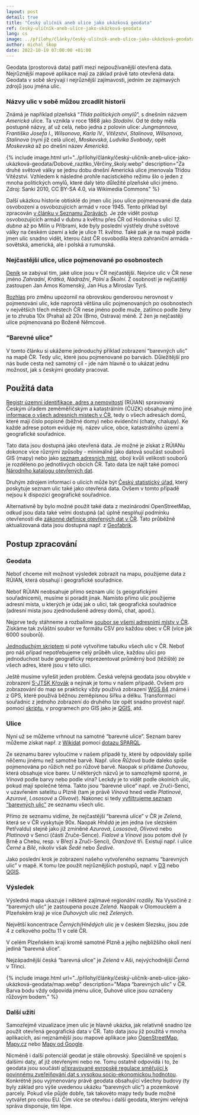 ```yaml
---
layout: post
detail: true
title: "Český uličník aneb ulice jako ukázková geodata"
ref: český-uličník-aneb-ulice-jako-ukázková-geodata
lang: cs
image: ../přílohy/články/český-uličník-aneb-ulice-jako-ukázková-geodata/main.webp
author: michal_škop
date: 2022-10-19 07:00:00 +01:00
---
```

Geodata (prostorová data) patří mezi nejpoužívanější otevřená data. Nejrůznější mapové aplikace mají za základ právě tato otevřená data. Geodata v sobě skrývají i nejrůznější zajímavosti, jedním ze zajímavých zdrojů jsou jména ulic. 

<!--more-->
### Názvy ulic v sobě můžou zrcadlit historii
Známá je například plzeňská “_Třída politických omylů_”, s dnešním názvem _Americká_ ulice. Ta vznikla v roce 1868 jako _Stodolní_. Od té doby měla postupně názvy, ať už celá, nebo jedna z polovin ulice: _Jungmannova_, _Františka Josefa I._, _Wilsonova_, _Karla IV._, _Vítězství_, _Stalinova_, _Wilsonova_, _Stalinova_ (nyní již celá ulice), _Moskevská_, _Ludvíka Svobody_, opět _Moskevská_ až po dnešní název _Americká_.

{% include image.html url="../přílohy/články/český-uličník-aneb-ulice-jako-ukázková-geodata/Dobové_razítko_Věrčiny_školy.webp" description="Za druhé světové války se jednu dobu dnešní Americká ulice jmenovala Třídou Vítězství. Vzhledem k následné prohře nacistického režimu šlo o jeden z mnoha politických omylů, které daly této důležité plzeňské ulici jméno. Zdroj: Sanki 2010, CC BY-SA 4.0, via Wikimedia Commons" %}

Další ukázkou historie obtisklé do jmen ulic jsou ulice pojmenované dle data osvobození a osvobozujících armád v roce 1945. Tento příklad byl zpracován [v článku v Seznamu Zprávách][link_sz]. Je zde vidět postup osvobozujících armád v dubnu a květnu přes ČR od Hodonína s ulicí _12. dubna_ až po Milín u Příbrami, kde byly poslední výstřely druhé světové války na českém území a kde je ulice _11. května_. Také pak je na mapě podle jmen ulic snadno vidět, kterou část ČR osvobodila která zahraniční armáda - sovětská, americká, ale i polská a rumunská.

### Nejčastější ulice, ulice pojmenované po osobnostech
[Deník][link_denik] se zabýval tím, jaké ulice jsou v ČR nejčastější. Nejvíce ulic v ČR nese jméno _Zahradní_, _Krátká_, _Nádražní_, _Polní_ a _Školní_. Z osobností je nejčastěji zastoupen Jan Amos Komenský, Jan Hus a Miroslav Tyrš.

[Rozhlas][link_rozhlas] pro změnu upozornil na obrovskou genderovou nerovnost v pojmenování ulic, kde naprostá většina ulic pojmenovaných po osobnostech v největších třech městech ČR nese jméno podle muže, zatímco podle ženy je to zhruba 10x (Praha) až 20x (Brno, Ostrava) méně. Z žen je nejčastěji ulice pojmenovaná po Boženě Němcové.

### “Barevné ulice”
V tomto článku si ukážeme jednoduchý příklad zobrazení “barevných ulic” na mapě ČR. Tedy ulic, které jsou pojmenované po barvách. Důležitější pro nás bude cesta než samotný cíl - jde nám hlavně o to ukázat jednu možnost, jak s českými geodaty pracovat.

## Použitá data
[Registr územní identifikace, adres a nemovitostí][link_ruian] (RÚIAN) spravovaný Českým úřadem zeměměřičským a katastrálním (ČÚZK) obsahuje mimo jiné [informace o všech adresních místech v ČR][link_nkod_ruian], tedy o všech adresách domů, které mají číslo popisné (běžné domy) nebo evidenční (chaty, chalupy). Ke každé adrese potom eviduje mj. název ulice, obce, katastrálního území a geografické souřadnice.

Tato data jsou dostupná jako otevřená data. Je možné je získat z RÚIANu dokonce více různými způsoby - minimálně jako datová součást souborů GIS (mapy) nebo jako [seznam adresních míst][link_ruian_list], obojí kvůli velikosti souborů je rozděleno po jednotlivých obcích ČR. Tato data lze najít také pomocí [Národního katalogu otevřených dat][link_nkod_ruian].

Druhým zdrojem informací o ulicích může být [Český statistický úřad][link_nkod_csu], který poskytuje seznam ulic také jako otevřená data. Ovšem v tomto případě nejsou k dispozici geografické souřadnice.

Alternativně by bylo možné použít také data z mezinárodní OpenStreetMap, odkud jsou data také velmi dostupná (ač úplně nesplňují podmínku otevřenosti dle [zákonné definice otevřených dat v ČR][link_od]. Tato průběžně aktualizovaná data jsou dostupná např. z [Geofabrik][link_geofabrik].

## Postup zpracování
### Geodata
Neboť chceme mít možnost výsledek zobrazit na mapu, použijeme data z RÚIAN, která obsahují i geografické souřadnice.

Neboť RÚIAN neobsahuje přímo seznam ulic (s geografickými souřadnicemi), musíme si poradit jinak. Namísto přímo ulic použijeme adresní místa, u kterých je údaj jak o ulici, tak geografická souřadnice (adresní místa jsou zjednodušeně adresy domů, chat, apod.).

Nejprve tedy stáhneme a rozbalíme [soubor se všemi adresními místy v ČR][link_ruian_list]. Získáme tak zvláštní soubor ve formátu CSV pro každou obec v ČR (více jak 6000 souborů).

[Jednoduchým skriptem][link_script1] si poté vytvoříme tabulku všech ulic v ČR. Neboť pro náš případ nepotřebujeme celý průběh ulice, každou ulici pro jednoduchost bude geograficky reprezentovat průměrný bod (těžiště) ze všech adres, které jsou v této ulici.

Ještě musíme vyřešit jeden problém. Česká veřejná geodata jsou obvykle v zobrazení [S-JTSK Křovák][link_epsg1] a nejinak je tomu v našem případě. Ovšem pro zobrazování do map se prakticky vždy používá zobrazení [WGS 84][link_epsg2] známé i z GPS, které používá běžnou zeměpisnou šířku a délku. Transformaci souřadnic z jednoho zobrazení do druhého lze opět snadno provést např. pomocí [skriptu][link_script1], v programech pro GIS jako je [QGIS][link_qgis], atd.

### Ulice
Nyní už se můžeme vrhnout na samotné “barevné ulice”. Seznam barev můžeme získat např. z [Wikidat][link_wikidata] pomocí [dotazu SPARQL][link_sparql].

Ze seznamu barev vyloučíme v našem případě ty, které by odpovídaly spíše něčemu jinému než samotné barvě. Např. ulice _Růžová_ bude daleko spíše pojmenována po růžích než po růžové barvě. Naopak si přidáme _Duhovou_, která obsahuje více barev. U některých názvů je to samozřejmě sporné, je _Vínová_ podle barvy nebo podle vína? Leckdy je to vidět podle okolních ulic, pokud mají společné téma. Takto jsou “barevné ulice” např. ve Zruči-Senci, v uzavřeném satelitu u Plzně (tam je právě _Vínová_ hned vedle _Platinové_, _Azurové_, _Lososové_ a _Olivové_). Nakonec si tedy [vyfiltrujeme seznam “barevných ulic”][link_script2] ze seznamu všech ulic.

Přímo ze seznamu vidíme, že nejčastější “barevná ulice” v ČR je _Zelená_, která se v ČR vyskytuje 90x. Naopak _Hnědá_ je jen jedna (ve slezském Petřvaldu) stejně jako již zmíněné _Azurová_, _Lososová_, _Olivová_ nebo _Platinová_ v Senci (části Zruče-Sence). _Fialové_ a _Vínové_ jsou potom dvě (v Brně a Chebu, resp. v Březí a Zruči-Senci), _Oranžové_ tři. Existují např. i ulice _Černé_ a _Bílé_, nikoliv však _Šedé_ nebo _Šedivé_.

Jako poslední krok je zobrazení našeho vytvořeného seznamu “barevných ulic” v mapě. K tomu lze použít nejrůznějších postupů, např. v [D3][link_d3_map] nebo [QGIS][link_qgis_map].

### Výsledek
Výsledná mapa ukazuje i některé zajímavé regionální rozdíly. Na Vysočině z “barevných ulic” je zastoupena pouze _Zelená_. Naopak v Olomouckém a Plzeňském kraji je více _Duhových_ ulic než _Zelených_.

Největší koncentrace _Černých_/_Hnědých_ ulic je v českém Slezsku, jsou zde 4 z celkového počtu 11 v celé ČR.

V celém Plzeňském kraji kromě samotné Plzně a jejího nejbližšího okolí není jediná “barevná ulice”.

Nejzápadnější česká “barevná ulice” je _Zelená_ v Aši, nejvýchodnější _Černá_ v Třinci.

{% include image.html url="../přílohy/články/český-uličník-aneb-ulice-jako-ukázková-geodata/map.webp" description="Mapa “barevných ulic” v ČR. Barva bodu vždy odpovídá jménu ulice, Duhové ulice jsou označeny růžovým bodem." %}

### Další užití
Samozřejmě vizualizace jmen ulic je hlavně ukázka, jak relativně snadno lze použít otevřená geografická data v ČR. Tato data jsou již použitá v mnoha aplikacích, asi nejznámější jsou mapové aplikace jako [OpenStreetMap][link_openstreetmap], [Mapy.cz][link_mapycz] nebo [Mapy od Google][link_googlemaps].

Nicméně i další potenciál geodat je stále obrovský. Speciálně ve spojení s dalšími daty, ať již otevřenými nebo ne. Tomu ostatně odpovídá i to, že geodata jsou součástí [připravované evropské regulace směřující k povinnému zveřejňování dat s vysokou socio-ekonomickou hodnotou][link_eu]. Konkrétně jsou vyjmenovány právě geodata obsahující všechny budovy (ty byly základ pro výše uvedenou ukázku “barevných ulic”) a pozemkové parcely. Pokud vše půjde dobře, tak takovéto mapy tedy bude možné vytvářet pro celou EU. Čím více se otevřou i další geodata, kterými veřejná správa disponuje, tím lépe.


[link_qgis_map]: https://www.scrapehero.com/how-to-plot-location-data-from-a-csv-file-as-points-on-qgis/ "How to plot location data from a CSV file as points on QGIS"
[link_d3_map]: https://stackoverflow.com/questions/47917730/d3-line-and-points-on-map-from-csv-data/47918133#47918133 "d3 line and points on map from csv data"
[link_eu]: https://ec.europa.eu/info/law/better-regulation/have-your-say/initiatives/12111-Open-data-availability-of-public-datasets_en "Regulace EU o zveřejňování dat"
[link_mapycz]: https://mapy.cz/ "Mapy.cz"
[link_openstreetmap]: https://www.openstreetmap.org/ "OpenStreetMap"
[link_googlemaps]: https://www.google.com/maps "Google Maps"
[link_d3]: https://d3js.org/ "D3"
[link_sparql]: https://data.gov.cz/%C4%8Dl%C3%A1nky/znalostn%C3%AD-grafy-03-sparql "Série Znalostní grafy: Díl 3: SPARQL"
[link_wikidata]: https://query.wikidata.org/#%23Colors%0ASELECT%20%3Fcolor%20%3FcolorLabel%20%0AWHERE%20%0A%7B%0A%20%20%3Fcolor%20wdt%3AP31%20wd%3AQ1075%20%3B%0A%20%20%20%20%20%20%20%20%20rdfs%3Alabel%20%3FcolorLabel%20.%0A%0A%20%20FILTER%28langMatches%28LANG%28%3FcolorLabel%29%2C%20%22cs%22%29%29%0A%7D "Wikidata: názvy barev"
[link_qgis]: https://www.qgis.org/ "QGIS"
[link_epsg2]: https://epsg.io/4326 "WGS 84"
[link_epsg1]: https://epsg.io/5514 "S-JTSK Křovák"
[link_script2]: ../přílohy/články/český-uličník-aneb-ulice-jako-ukázková-geodata/filter.py "Skript pro filtrování tabulky ulic"
[link_script1]: ../přílohy/články/český-uličník-aneb-ulice-jako-ukázková-geodata/streets.py "Skript pro vytvoření tabulky ulic"
[link_geofabrik]: https://download.geofabrik.de/europe.html "Geofabrik.de: Europe"
[link_od]: https://data.gov.cz/informace/z%C3%A1klady-otev%C5%99en%C3%BDch-dat-pro-z%C3%A1jemce/ "Základy otevřených dat"
[link_nkod_csu]: https://data.gov.cz/datov%C3%A1-sada?iri=https%3A%2F%2Fdata.gov.cz%2Fzdroj%2Fdatov%C3%A9-sady%2F00025593%2F9b993fc8711e87abaea565a06258d247 "Národní katalog otevřených dat: Vazba mezi číselníky ČSÚ: CISOB (kód 43) - ULICE (kód 66)"
[link_ruian_list]: https://nahlizenidokn.cuzk.cz/StahniAdresniMistaRUIAN.aspx "Adresní místa RÚIAN ve formátu CSV"
[link_nkod_ruian]: https://data.gov.cz/datov%C3%A1-sada?iri=https%3A%2F%2Fdata.gov.cz%2Fzdroj%2Fdatov%C3%A9-sady%2F00025712%2F7c8358777b22d4c43143b7995c4e099a "Národní katalog otevřených dat: RÚIAN csv - adresy - stát"
[link_ruian]: https://www.cuzk.cz/ruian/RUIAN.aspx "Registr územní identifikace, adres a nemovitostí"
[link_sz]: https://www.seznamzpravy.cz/clanek/fakta-jak-se-cesko-osvobozovalo-od-nacismu-poznate-to-dodnes-podle-nazvu-ulic-201419 "Jak se Česko osvobozovalo od nacismu, poznáte dodnes podle názvů ulic"
[link_denik]: https://data.denik.cz/data/po-kom-je-pojmenovano-nejvic-ulic-v-zemi-komensky-vitezi-nad-husem-a-tyrsem-20180201.html "Po kom je pojmenováno nejvíc ulic v zemi: Komenský vítězí nad Husem a Tyršem"
[link_rozhlas]: https://www.irozhlas.cz/zpravy-domov/ulice-pojmenovane-po-zenach-vzacnost-interaktivni-mapa-ukazuje-jak-drtiva-je_1806170605_cib "Ulice pojmenované po ženách: Vzácnost. Interaktivní mapa ukazuje, jak drtivá je nerovnost"